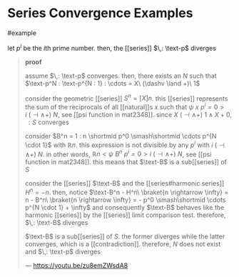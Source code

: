 # Series Convergence Examples

#example

let $p^i$ be the $i$th prime number. then, the [[series]] $\,: \text-p$ diverges

> **proof**
>
> assume $\,: \text-p$ converges. then, there exists an $N$ such that $\text-p^N : \text-p^{N : 1} : \cdots = X\ (\dashv \land +)\ 1$
>
> consider the geometric [[series]] $S^n = [X]n$. this [[series]] represents the sum of the reciprocals of all [[natural]]s $x$ such that $\psi\ x\ p^i = 0 > i\ (\dashv \land +)\ N$, see [[psi function in mat2348]]. since $X\ (\dashv \land +)\ 1 \land X + 0$, $\,: S$ converges
>
> consider $B^n = 1 : n \shortmid p^0 \smash\shortmid \cdots p^{N \cdot 1}$ with $\mathbb R n$. this expression is not divisible by any $p^i$ with $i\ (\dashv \land +)\ N$. in other words, $\mathbb R n < \psi\ B^n\ p^i = 0 > i\ (\dashv \land +)\ N$, see [[psi function in mat2348]]. this means that $\text-B$ is a sub[[series]] of $S$
>
> consider the [[series]] $\text-B$ and the [[series#harmonic series]] $H^n = -n$. then, notice $\text-B^n - H^n\ \braket{n \rightarrow \infty} = n - B^n\ \braket{n \rightarrow \infty} = - p^0 \smash\shortmid \cdots p^{N \cdot 1} + \infty$ and consequently $\text-B$ behaves like the harmonic [[series]] by the [[series]] limit comparison test. therefore, $\,: \text-B$ diverges
>
> $\text-B$ is a sub[[series]] of $S$. the former diverges while the latter converges, which is a [[contradiction]]. therefore, $N$ does not exist and $\,: \text-p$ diverges
>
> &mdash; <https://youtu.be/zu8emZWsdA8>
